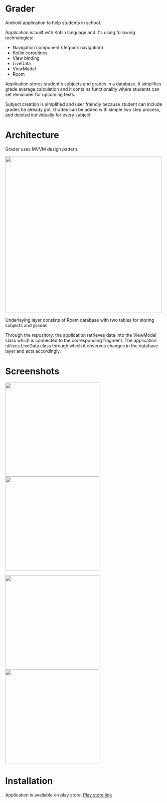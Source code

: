 # Grader
Android application to help students in school.

Application is built with Kotlin language and it's using following technologies:

* Navigation component (Jetpack navigation)
* Kotlin coroutines
* View binding
* LiveData
* ViewModel
* Room

Application stores student's subjects and grades in a database. 
It simplifies grade average calculation and it contains functionality where students can set remainder for upcoming tests.

Subject creation is simplified and user friendly because student can include grades he already got.
Grades can be added with simple two step process, and deleted individually for every subject.

# Architecture

Grader uses MVVM design pattern.

<img src="https://developer.android.com/codelabs/android-room-with-a-view/img/a7da8f5ea91bac52.png?hl=th" width=500>

Underlaying layer consists of Room database with two tables for storing subjects and grades.

Through the repository, the application retrieves data into the ViewModel class which is connected to the corresponding fragment.
The application utilizes LiveData class through which it observes changes in the database layer and acts accordingly.

# Screenshots
<p float="left">
<img src="https://i.imgur.com/ydgxTrk.png" width="300">

<img src="https://i.imgur.com/N5ZlNRR.png" width="300">
</p>

<p float="left">
<img src="https://i.imgur.com/2z0MyB2.png" width="300">

<img src="https://i.imgur.com/Uep7l4B.png" width="300">
</p>

# Installation
Application is available on play store:
[Play store link](https://play.google.com/store/apps/details?id=com.electrocoder.grader)
